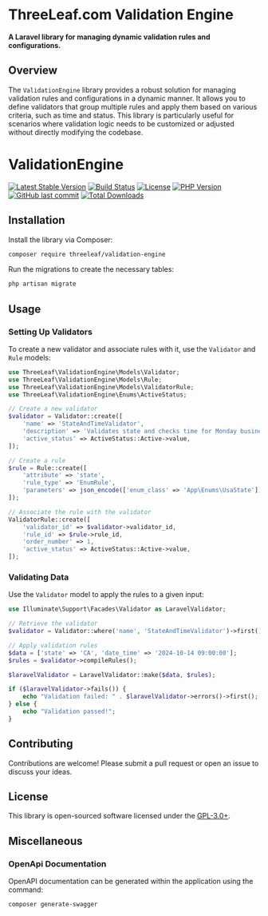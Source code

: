 # ThreeLeaf.com Validation Engine

**A Laravel library for managing dynamic validation rules and configurations.**

## Overview

The `ValidationEngine` library provides a robust solution for managing validation rules and configurations in a dynamic manner. It allows you to define validators that group multiple rules and apply them based on various criteria, such as time and status.
This library is particularly useful for scenarios where validation logic needs to be customized or adjusted without directly modifying the codebase.

# ValidationEngine

[![Latest Stable Version](https://poser.pugx.org/threeleaf/validation-engine/v/stable)](https://packagist.org/packages/threeleaf/validation-engine)
[![Build Status](https://github.com/ThreeLeaf-com/ValidationEngine/actions/workflows/tests.yaml/badge.svg?branch=main)](https://github.com/ThreeLeaf-com/ValidationEngine/actions)
[![License](https://poser.pugx.org/threeleaf/validation-engine/license)](https://packagist.org/packages/threeleaf/validation-engine)
[![PHP Version](https://img.shields.io/packagist/php-v/threeleaf/validation-engine)](https://packagist.org/packages/threeleaf/validation-engine)
[![GitHub last commit](https://img.shields.io/github/last-commit/ThreeLeaf-com/ValidationEngine)](https://github.com/ThreeLeaf-com/ValidationEngine/commits/main)
[![Total Downloads](https://poser.pugx.org/threeleaf/validation-engine/downloads)](https://packagist.org/packages/threeleaf/validation-engine)

## Installation

Install the library via Composer:

```bash
composer require threeleaf/validation-engine
```

Run the migrations to create the necessary tables:

```bash
php artisan migrate
```

## Usage

### Setting Up Validators

To create a new validator and associate rules with it, use the `Validator` and `Rule` models:

```php
use ThreeLeaf\ValidationEngine\Models\Validator;
use ThreeLeaf\ValidationEngine\Models\Rule;
use ThreeLeaf\ValidationEngine\Models\ValidatorRule;
use ThreeLeaf\ValidationEngine\Enums\ActiveStatus;

// Create a new validator
$validator = Validator::create([
    'name' => 'StateAndTimeValidator',
    'description' => 'Validates state and checks time for Monday business hours.',
    'active_status' => ActiveStatus::Active->value,
]);

// Create a rule
$rule = Rule::create([
    'attribute' => 'state',
    'rule_type' => 'EnumRule',
    'parameters' => json_encode(['enum_class' => 'App\Enums\UsaState']),
]);

// Associate the rule with the validator
ValidatorRule::create([
    'validator_id' => $validator->validator_id,
    'rule_id' => $rule->rule_id,
    'order_number' => 1,
    'active_status' => ActiveStatus::Active->value,
]);
```

### Validating Data

Use the `Validator` model to apply the rules to a given input:

```php
use Illuminate\Support\Facades\Validator as LaravelValidator;

// Retrieve the validator
$validator = Validator::where('name', 'StateAndTimeValidator')->first();

// Apply validation rules
$data = ['state' => 'CA', 'date_time' => '2024-10-14 09:00:00'];
$rules = $validator->compileRules();

$laravelValidator = LaravelValidator::make($data, $rules);

if ($laravelValidator->fails()) {
    echo "Validation failed: " . $laravelValidator->errors()->first();
} else {
    echo "Validation passed!";
}
```

## Contributing

Contributions are welcome! Please submit a pull request or open an issue to discuss your ideas.

## License

This library is open-sourced software licensed under the [GPL-3.0+](https://www.gnu.org/licenses/gpl-3.0.html).

## Miscellaneous

### OpenApi Documentation

OpenAPI documentation can be generated within the application using the command:

```
composer generate-swagger
```
